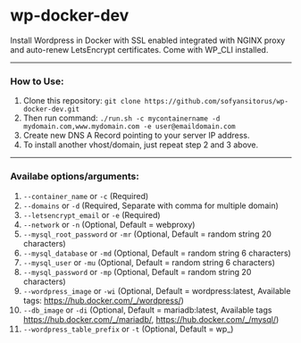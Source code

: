 # wp-docker-dev
Install Wordpress in Docker with SSL enabled integrated with NGINX proxy and auto-renew LetsEncrypt certificates. Come with WP_CLI installed.

----------

### How to Use:
 1. Clone this repository:
`git clone https://github.com/sofyansitorus/wp-docker-dev.git`
 2. Then run command:
`./run.sh -c mycontainername -d mydomain.com,www.mydomain.com -e user@emaildomain.com`
 3. Create new DNS A Record pointing to your server IP address.
 4. To install another vhost/domain, just repeat step 2 and 3 above.

----------
### Availabe options/arguments:

 1. `--container_name` or `-c` (Required)
 2. `--domains` or `-d` (Required, Separate with comma for multiple domain)
 3. `--letsencrypt_email` or `-e` (Required)
 4. `--network` or `-n` (Optional, Default = webproxy)
 5. `--mysql_root_password` or `-mr` (Optional, Default = random string 20 characters)
 6. `--mysql_database` or `-md` (Optional, Default = random string 6 characters)
 7. `--mysql_user` or `-mu` (Optional, Default = random string 6 characters)
 8. `--mysql_password` or `-mp` (Optional, Default = random string 20 characters)
 8. `--wordpress_image` or `-wi` (Optional, Default = wordpress:latest, Available tags: https://hub.docker.com/_/wordpress/)
 9. `--db_image` or `-di` (Optional, Default = mariadb:latest, Available tags https://hub.docker.com/_/mariadb/, https://hub.docker.com/_/mysql/)
 10. `--wordpress_table_prefix` or `-t` (Optional, Default = wp_)

